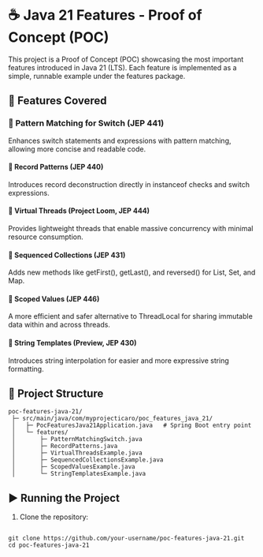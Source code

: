 # ☕ Java 21 Features - Proof of Concept (POC)

This project is a Proof of Concept (POC) showcasing the most important features introduced in Java 21 (LTS).
Each feature is implemented as a simple, runnable example under the features package.

## 📌 Features Covered

### 🔹 Pattern Matching for Switch (JEP 441)

Enhances switch statements and expressions with pattern matching, allowing more concise and readable code.

#### 🔹 Record Patterns (JEP 440)

Introduces record deconstruction directly in instanceof checks and switch expressions.

#### 🔹 Virtual Threads (Project Loom, JEP 444)

Provides lightweight threads that enable massive concurrency with minimal resource consumption.

#### 🔹 Sequenced Collections (JEP 431)

Adds new methods like getFirst(), getLast(), and reversed() for List, Set, and Map.

#### 🔹 Scoped Values (JEP 446)

A more efficient and safer alternative to ThreadLocal for sharing immutable data within and across threads.

#### 🔹 String Templates (Preview, JEP 430)

Introduces string interpolation for easier and more expressive string formatting.


## 📂 Project Structure


````
poc-features-java-21/
 ├─ src/main/java/com/myprojecticaro/poc_features_java_21/
 │   ├─ PocFeaturesJava21Application.java   # Spring Boot entry point
 │   └─ features/
 │       ├─ PatternMatchingSwitch.java
 │       ├─ RecordPatterns.java
 │       ├─ VirtualThreadsExample.java
 │       ├─ SequencedCollectionsExample.java
 │       ├─ ScopedValuesExample.java
 │       └─ StringTemplatesExample.java

````


## ▶️ Running the Project

1. Clone the repository:

````

git clone https://github.com/your-username/poc-features-java-21.git
cd poc-features-java-21
````
